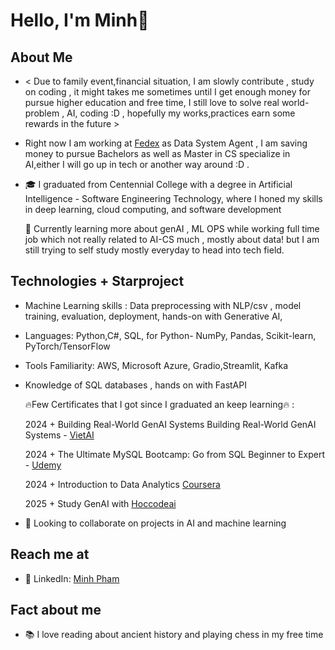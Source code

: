 
# Hello, I'm Minh👋

## About Me
- < Due to family event,financial situation, I am slowly contribute , study on coding , it might takes me sometimes until I get enough money for pursue higher education and free time, I still love to solve real world-problem , AI, coding :D , hopefully my works,practices earn some rewards in the future >
  
- Right now I am working at  [Fedex](https://www.fedex.com/en-ca/home.html) as Data System Agent , I am saving money to pursue Bachelors as well as Master in CS specialize in AI,either I will go up in tech or another way around :D .

- 🎓 I  graduated from Centennial College with a degree in Artificial Intelligence - Software Engineering Technology, where I honed my skills in deep learning, cloud computing, and software development

  🌱 Currently learning more about genAI , ML OPS while working full time job which not really related to AI-CS much , mostly about data! but I am still trying to self study mostly everyday to head into tech field.


## Technologies + Starproject

- Machine Learning skills : Data preprocessing with NLP/csv , model training, evaluation, deployment, hands-on with Generative AI, 
- Languages: Python,C#, SQL,
      for Python-  NumPy, Pandas, Scikit-learn, PyTorch/TensorFlow          
- Tools Familiarity: AWS, Microsoft Azure, Gradio,Streamlit, Kafka
- Knowledge of SQL databases , hands on with FastAPI

  🔥Few Certificates that I got since I graduated an keep learning🔥 :

  
    2024  +  Building Real-World GenAI Systems Building Real-World GenAI Systems - [VietAI](https://www.linkedin.com/company/vietai/posts/?feedView=all)
  
    2024  +  The Ultimate MySQL Bootcamp: Go from SQL Beginner to Expert - [Udemy](https://www.udemy.com/course/the-ultimate-mysql-bootcamp-go-from-sql-beginner-to-expert/learn/lecture/34483694?start=0#overview)

    2024  + Introduction to Data Analytics [Coursera](coursera.com) 
  
    2025  +  Study GenAI with [Hoccodeai](https://www.linkedin.com/company/hoccodeai/about/)
       
  
- 👯 Looking to collaborate on projects in AI and machine learning


## Reach me at 
- 🔗 LinkedIn: [Minh Pham](https://linkedin.com/in/minh-pham-3a5537203/)

## Fact about me 

- 📚 I love reading about ancient history and playing chess in my free time
  




